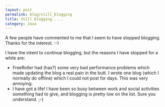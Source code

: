 ```yaml
---
layout: post
permalink: blog/still_blogging
title: Still blogging.....
category: Java
---
```


<p>
A few people have commented to me that I seem to have stopped blogging. Thanks for the interest. :-)

</p>
<p>
I have the intent to continue blogging, but the reasons I have stopped for
a while are:

</p>
<ul>
<li>
FreeRoller had (has?) some very bad performance problems which made
updating the blog a real pain in the butt. I wrote one blog (which I
normally do offline) which I could not post for days. This was very
annoying.

</li>
<li>
I have got a life! I have been so busy between work and social
activities something had to give, and blogging is pretty low on the
list. Sure you understand. ;-)

</li>
</ul>
